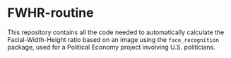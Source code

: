 # FWHR-routine
This repository contains all the code needed to automatically calculate the Facial-Width-Height ratio based on an image using the `face_recognition` package, used for a Political Economy project involving U.S. politicians.
